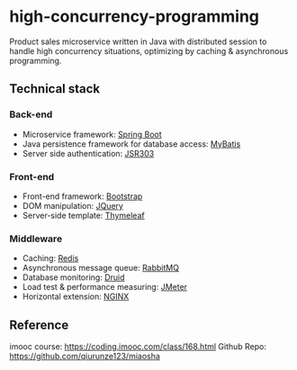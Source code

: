 # high-concurrency-programming
Product sales microservice written in Java with distributed session to handle high concurrency situations, optimizing by caching & asynchronous programming.


## Technical stack
### Back-end
* Microservice framework: [Spring Boot](https://spring.io)
* Java persistence framework for database access: [MyBatis](https://blog.mybatis.org)
* Server side authentication: [JSR303](https://beanvalidation.org/1.0/spec/)

### Front-end
* Front-end framework: [Bootstrap](https://getbootstrap.com)
* DOM manipulation: [JQuery](https://jquery.com)
* Server-side template: [Thymeleaf](https://www.thymeleaf.org)

### Middleware
* Caching: [Redis](https://redis.io)
* Asynchronous message queue: [RabbitMQ](https://www.rabbitmq.com)
* Database monitoring: [Druid](https://druid.apache.org)
* Load test & performance measuring: [JMeter](https://jmeter.apache.org)
* Horizontal extension: [NGINX](https://www.nginx.com)



## Reference
imooc course: https://coding.imooc.com/class/168.html
Github Repo: https://github.com/qiurunze123/miaosha
